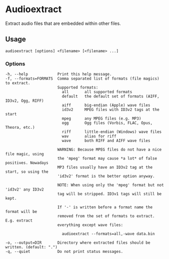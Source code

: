 Audioextract
============

Extract audio files that are embedded within other files.

Usage
-----

	audioextract [options] <filename> [<filename> ...]

### Options

	-h, --help             Print this help message.
	-f, --formats=FORMATS  Comma separated list of formats (file magics) to extract.
	                       Supported formats:
	                         all       all supported formats
	                         default   the default set of formats (AIFF, ID3v2, Ogg, RIFF)
	                         aiff      big-endian (Apple) wave files
	                         id3v2     MPEG files with ID3v2 tags at the start
	                         mpeg      any MPEG files (e.g. MP3)
	                         ogg       Ogg files (Vorbis, FLAC, Opus, Theora, etc.)
	                         riff      little-endian (Windows) wave files
	                         wav       alias for riff
	                         wave      both RIFF and AIFF wave files

	                       WARNING: Because MPEG files do not have a nice file magic, using
	                       the 'mpeg' format may cause *a lot* of false positives. Nowadays
	                       MP3 files usually have an ID3v2 tag at the start, so using the
	                       'id3v2' format is the better option anyway.

	                       NOTE: When using only the 'mpeg' format but not 'id3v2' any ID3v2
	                       tag will be stripped. ID3v1 tags will still be kept.

	                       If '-' is written before a format name the format will be
	                       removed from the set of formats to extract. E.g. extract
	                       everything except wave files:

	                         audioextract --formats=all,-wave data.bin

	-o, --output=DIR       Directory where extracted files should be written. (default: ".")
	-q, --quiet            Do not print status messages.
